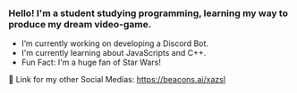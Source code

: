 ### Hello! I'm a student studying programming, learning my way to produce my dream video-game.

- I’m currently working on developing a Discord Bot.
- I'm currently learning about JavaScripts and C++.
- Fun Fact: I'm a huge fan of Star Wars!

📍 Link for my other Social Medias: https://beacons.ai/xazsl

<!--
**Sorceremist/Sorceremist** is a ✨ _special_ ✨ repository because its `README.md` (this file) appears on your GitHub profile.

Here are some ideas to get you started:

- 🔭 I’m currently working on ...
- 🌱 I’m currently learning ...
- 👯 I’m looking to collaborate on ...
- 🤔 I’m looking for help with ...
- 💬 Ask me about ...
- 📫 How to reach me: ...
- 😄 Pronouns: ...
- ⚡ Fun fact: ...
-->
